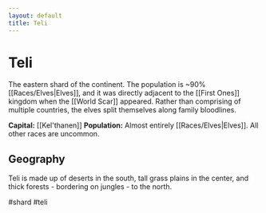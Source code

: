 ```yaml
---
layout: default
title: Teli
---
```


# Teli

The eastern shard of the continent. The population is ~90% [[Races/Elves|Elves]], and it was directly adjacent to the [[First Ones]] kingdom when the [[World Scar]] appeared. Rather than comprising of multiple countries, the elves split themselves along family bloodlines.

**Capital:** [[Kel'thanen]]
**Population:** Almost entirely [[Races/Elves|Elves]]. All other races are uncommon.

## Geography
Teli is made up of deserts in the south, tall grass plains in the center, and thick forests - bordering on jungles - to the north.

#shard #teli